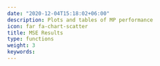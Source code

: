 ```yaml
---
date: "2020-12-04T15:18:02+06:00"
description: Plots and tables of MP performance
icon: far fa-chart-scatter
title: MSE Results
type: functions
weight: 3
keywords: 
---
```

